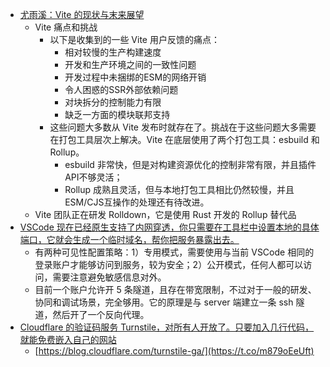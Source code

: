- [尤雨溪：Vite 的现状与末来展望](https://mp.weixin.qq.com/s/-eTF2bPtS-KCkmtUI4hKwQ)
	- Vite 痛点和挑战
		- 以下是收集到的一些 Vite 用户反馈的痛点：
			- 相对较慢的生产构建速度
			- 开发和生产环境之间的一致性问题
			- 开发过程中未捆绑的ESM的网络开销
			- 令人困惑的SSR外部依赖问题
			- 对块拆分的控制能力有限
			- 缺乏一方面的模块联邦支持
		- 这些问题大多数从 Vite 发布时就存在了。挑战在于这些问题大多需要在打包工具层次上解决。Vite 在底层使用了两个打包工具：esbuild 和 Rollup。
			- esbuild 非常快，但是对构建资源优化的控制非常有限，并且插件API不够灵活；
			- Rollup 成熟且灵活，但与本地打包工具相比仍然较慢，并且ESM/CJS互操作的处理还有待改进。
	- Vite 团队正在研发 Rolldown，它是使用 Rust 开发的 Rollup 替代品
- [VSCode 现在已经原生支持了内网穿透，你只需要在工具栏中设置本地的具体端口，它就会生成一个临时域名，帮你把服务暴露出去。](https://twitter.com/Barret_China/status/1710846764121821296)
	- 有两种可见性配置策略：1）专用模式，需要使用与当前 VSCode 相同的登录账户才能够访问到服务，较为安全；2）公开模式，任何人都可以访问，需要注意避免敏感信息对外。
	- 目前一个账户允许开 5 条隧道，且存在带宽限制，不过对于一般的研发、协同和调试场景，完全够用。它的原理是与 server 端建立一条 ssh 隧道，然后开了一个反向代理。
- [Cloudflare 的验证码服务 Turnstile，对所有人开放了。只要加入几行代码，就能免费嵌入自己的网站](https://twitter.com/ruanyf/status/1710661567552045077)
	- [https://blog.cloudflare.com/turnstile-ga/](https://t.co/m879oEeUft)